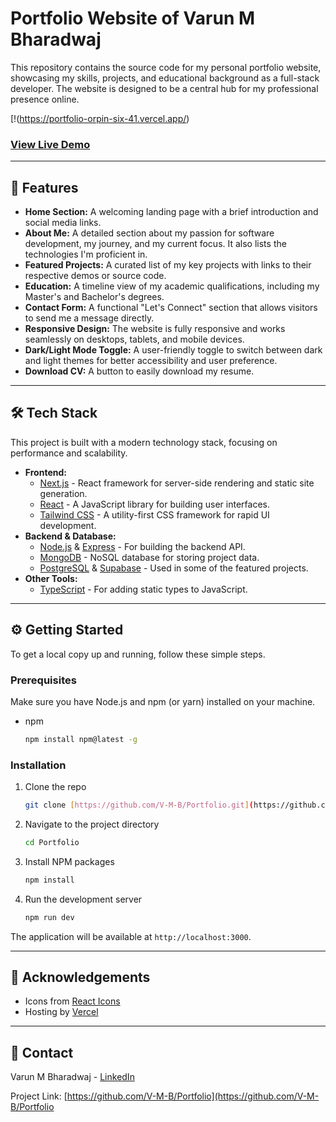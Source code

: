# Portfolio Website of Varun M Bharadwaj

This repository contains the source code for my personal portfolio website, showcasing my skills, projects, and educational background as a full-stack developer. The website is designed to be a central hub for my professional presence online.

[!(https://portfolio-orpin-six-41.vercel.app/)

### [View Live Demo](https://portfolio-orpin-six-41.vercel.app/)

---

## 🚀 Features

* **Home Section:** A welcoming landing page with a brief introduction and social media links.
* **About Me:** A detailed section about my passion for software development, my journey, and my current focus. It also lists the technologies I'm proficient in.
* **Featured Projects:** A curated list of my key projects with links to their respective demos or source code.
* **Education:** A timeline view of my academic qualifications, including my Master's and Bachelor's degrees.
* **Contact Form:** A functional "Let's Connect" section that allows visitors to send me a message directly.
* **Responsive Design:** The website is fully responsive and works seamlessly on desktops, tablets, and mobile devices.
* **Dark/Light Mode Toggle:** A user-friendly toggle to switch between dark and light themes for better accessibility and user preference.
* **Download CV:** A button to easily download my resume.

---

## 🛠️ Tech Stack

This project is built with a modern technology stack, focusing on performance and scalability.

* **Frontend:**
    * [Next.js](https://nextjs.org/) - React framework for server-side rendering and static site generation.
    * [React](https://reactjs.org/) - A JavaScript library for building user interfaces.
    * [Tailwind CSS](https://tailwindcss.com/) - A utility-first CSS framework for rapid UI development.
* **Backend & Database:**
    * [Node.js](https://nodejs.org/) & [Express](https://expressjs.com/) - For building the backend API.
    * [MongoDB](https://www.mongodb.com/) - NoSQL database for storing project data.
    * [PostgreSQL](https://www.postgresql.org/) & [Supabase](https://supabase.io/) - Used in some of the featured projects.
* **Other Tools:**
    * [TypeScript](https://www.typescriptlang.org/) - For adding static types to JavaScript.

---

## ⚙️ Getting Started

To get a local copy up and running, follow these simple steps.

### Prerequisites

Make sure you have Node.js and npm (or yarn) installed on your machine.
* npm
    ```sh
    npm install npm@latest -g
    ```

### Installation

1.  Clone the repo
    ```sh
    git clone [https://github.com/V-M-B/Portfolio.git](https://github.com/V-M-B/Portfolio.git)
    ```
2.  Navigate to the project directory
    ```sh
    cd Portfolio
    ```
3.  Install NPM packages
    ```sh
    npm install
    ```
4.  Run the development server
    ```sh
    npm run dev
    ```

The application will be available at `http://localhost:3000`.

---

## 🙏 Acknowledgements

* Icons from [React Icons](https://react-icons.github.io/react-icons)
* Hosting by [Vercel](https://vercel.com/)

---

## 📧 Contact

Varun M Bharadwaj - [LinkedIn](https://www.linkedin.com/in/varun-m-b-5a02b320a/)

Project Link: [https://github.com/V-M-B/Portfolio](https://github.com/V-M-B/Portfolio
